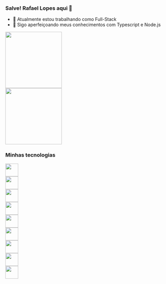 ### Salve! Rafael Lopes aqui 🚀

- 🔭 Atualmente estou trabalhando como Full-Stack
- 🌱 Sigo aperfeiçoando meus conhecimentos com Typescript e Node.js

<div style="display: flex; flex-direction: column; justify-content: space-between;>
  <a href="https://github.com/rafaelslopes1">
    <img height=176 align="center" src="https://github-readme-stats.vercel.app/api?username=rafaelslopes1&show_icons=true&hide=stars&theme=transparent&rank_icon=github" />
  </a>
  <a href="https://github.com/rafaelslopes1">
    <img height=176 align="center" src="https://github-readme-stats.vercel.app/api/top-langs?username=rafaelslopes1&layout=compact&theme=transparent&langs_count=8&card_width=320" />
  </a>  
</div>

### Minhas tecnologias

<div style="display: flex; flex-direction: column;justify-content: center;">
  <img height=40 src="https://cdn.jsdelivr.net/gh/devicons/devicon/icons/nodejs/nodejs-original.svg" />
  <img height=40 src="https://nestjs.com/img/logo-small.svg" />
  <img height=40 src="https://cdn.jsdelivr.net/gh/devicons/devicon/icons/javascript/javascript-original.svg" />
  <img height=40 src="https://cdn.jsdelivr.net/gh/devicons/devicon/icons/typescript/typescript-original.svg" />
  <img height=40 src="https://cdn.jsdelivr.net/gh/devicons/devicon/icons/postgresql/postgresql-original.svg" />
  <img height=40 src="https://www.svgrepo.com/download/331488/mongodb.svg" />
  
  <img height=40 src="https://cdn.jsdelivr.net/gh/devicons/devicon/icons/react/react-original.svg" />
  <img height=40 src="https://cdn.jsdelivr.net/gh/devicons/devicon/icons/html5/html5-original.svg" />
  <img height=40 src="https://cdn.jsdelivr.net/gh/devicons/devicon/icons/css3/css3-original.svg" />
</div>
          
